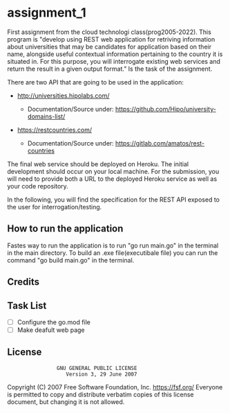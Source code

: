 # assignment_1
First assignment from the cloud technologi class(prog2005-2022).
This program is "develop using REST web application for retriving information about universities that may be candidates for application based on their name, alongside useful contextual information pertaining to the country it is situated in. For this purpose, you will interrogate existing web services and return the result in a given output format." Is the task of the assignment. 

There are two API that are going to be used in the application:

- http://universities.hipolabs.com/
  - Documentation/Source under: https://github.com/Hipo/university-domains-list/

- https://restcountries.com/
  - Documentation/Source under: https://gitlab.com/amatos/rest-countries

The final web service should be deployed on Heroku. The initial development should occur on your local machine. For the submission, you will need to provide both a URL to the deployed Heroku service as well as your code repository.

In the following, you will find the specification for the REST API exposed to the user for interrogation/testing.

## How to run the application
Fastes way to run the application is to run "go run main.go" in the terminal in the main directory.
To build an .exe file(executibale file) you can run the command "go build main.go" in the terminal.

## Credits

## Task List
- [ ] Configure the go.mod file
- [ ] Make deafult web page

## License
                    GNU GENERAL PUBLIC LICENSE
                       Version 3, 29 June 2007

 Copyright (C) 2007 Free Software Foundation, Inc. <https://fsf.org/>
 Everyone is permitted to copy and distribute verbatim copies
 of this license document, but changing it is not allowed.
